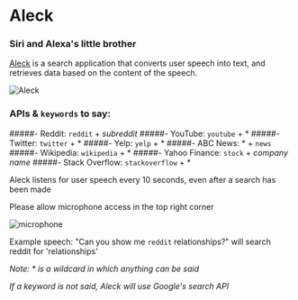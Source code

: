 # Aleck
### Siri and Alexa's little brother

[Aleck](https://kirk1.herokuapp.com/) is a search application that converts user speech into text, and retrieves data based on the content of the speech.

![Aleck](https://github.com/ryanpsuresh/Ash/blob/master/app/assets/Ash.png)

### APIs & `keywords` to say:
#####- Reddit: `reddit` + *subreddit*
#####- YouTube: `youtube` + *
#####- Twitter: `twitter` + *
#####- Yelp: `yelp` + *
#####- ABC News: * + `news`
#####- Wikipedia: `wikipedia` + *
#####- Yahoo Finance: `stock` + *company name*
#####- Stack Overflow: `stackoverflow` + *

Aleck listens for user speech every 10 seconds, even after a search has been made

Please allow microphone access in the top right corner

![microphone](https://github.com/ryanpsuresh/Ash/blob/master/app/assets/microphone.jpg)

Example speech: "Can you show me `reddit` relationships?" will search reddit for 'relationships'

*Note: * is a wildcard in which anything can be said*

*If a keyword is not said, Aleck will use Google's search API*

